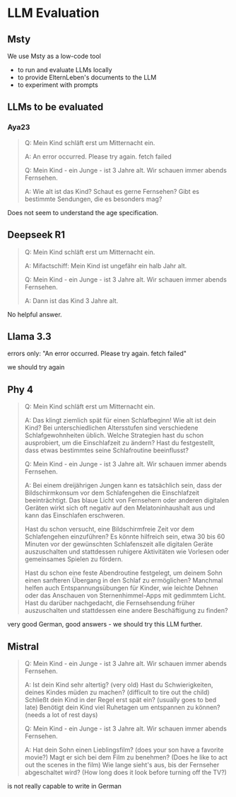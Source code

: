 # LLM Evaluation

## Msty

We use Msty as a low-code tool
* to run and evaluate LLMs locally
* to provide ElternLeben's documents to the LLM
* to experiment with prompts

## LLMs to be evaluated

### Aya23

> Q: Mein Kind schläft erst um Mitternacht ein.
>
> A: An error occurred. Please try again. fetch failed
>
> Q: Mein Kind - ein Junge - ist 3 Jahre alt. Wir schauen immer abends Fernsehen.
>
> A: Wie alt ist das Kind? Schaut es gerne Fernsehen? Gibt es bestimmte Sendungen, die es besonders mag?

Does not seem to understand the age specification.

## Deepseek R1

> Q: Mein Kind schläft erst um Mitternacht ein.
>
> A: Mifactschiff: Mein Kind ist ungefähr ein halb Jahr alt.
>
> Q: Mein Kind - ein Junge - ist 3 Jahre alt. Wir schauen immer abends Fernsehen.
> 
> A: Dann ist das Kind 3 Jahre alt.

No helpful answer.

## Llama 3.3

errors only: "An error occurred. Please try again. fetch failed"

we should try again

## Phy 4

> Q: Mein Kind schläft erst um Mitternacht ein.
>
> A: Das klingt ziemlich spät für einen Schlafbeginn! Wie alt ist dein Kind? Bei unterschiedlichen Altersstufen sind verschiedene Schlafgewohnheiten üblich. Welche Strategien hast du schon ausprobiert, um die Einschlafzeit zu ändern? Hast du festgestellt, dass etwas bestimmtes seine Schlafroutine beeinflusst?
>
> Q: Mein Kind - ein Junge - ist 3 Jahre alt. Wir schauen immer abends Fernsehen.
>
> A: Bei einem dreijährigen Jungen kann es tatsächlich sein, dass der Bildschirmkonsum vor dem Schlafengehen die Einschlafzeit beeinträchtigt. Das blaue Licht von Fernsehern oder anderen digitalen Geräten wirkt sich oft negativ auf den Melatoninhaushalt aus und kann das Einschlafen erschweren.
>
> Hast du schon versucht, eine Bildschirmfreie Zeit vor dem Schlafengehen einzuführen? Es könnte hilfreich sein, etwa 30 bis 60 Minuten vor der gewünschten Schlafenszeit alle digitalen Geräte auszuschalten und stattdessen ruhigere Aktivitäten wie Vorlesen oder gemeinsames Spielen zu fördern.
>
> Hast du schon eine feste Abendroutine festgelegt, um deinem Sohn einen sanfteren Übergang in den Schlaf zu ermöglichen? Manchmal helfen auch Entspannungsübungen für Kinder, wie leichte Dehnen oder das Anschauen von Sternenhimmel-Apps mit gedimmtem Licht. Hast du darüber nachgedacht, die Fernsehsendung früher auszuschalten und stattdessen eine andere Beschäftigung zu finden?

very good German, good answers - we should try this LLM further.

## Mistral

> Q: Mein Kind - ein Junge - ist 3 Jahre alt. Wir schauen immer abends Fernsehen.
>
> A: Ist dein Kind sehr altertig? (very old)
> Hast du Schwierigkeiten, deines Kindes müden zu machen? (difficult to tire out the child)
> Schließt dein Kind in der Regel erst spät ein? (usually goes to bed late)
> Benötigt dein Kind viel Ruhetagen um entspannen zu können? (needs a lot of rest days)
>
> Q: Mein Kind - ein Junge - ist 3 Jahre alt. Wir schauen immer abends Fernsehen.
>
> A: Hat dein Sohn einen Lieblingsfilm? (does your son have a favorite movie?)
> Magt er sich bei dem Film zu benehmen? (Does he like to act out the scenes in the film)
> Wie lange sieht's aus, bis der Fernseher abgeschaltet wird? (How long does it look before turning off the TV?)

is not really capable to write in German
